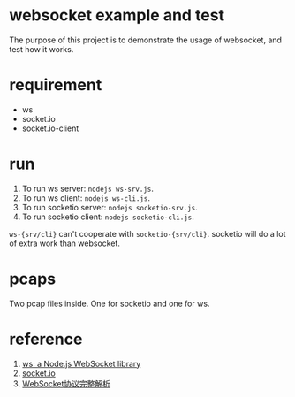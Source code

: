 # websocket example and test

The purpose of this project is to demonstrate the usage of websocket, and test how it works.

# requirement

* ws
* socket.io
* socket.io-client

# run

1. To run ws server: `nodejs ws-srv.js`.
2. To run ws client: `nodejs ws-cli.js`.
3. To run socketio server: `nodejs socketio-srv.js`.
4. To run socketio client: `nodejs socketio-cli.js`.

`ws-{srv/cli}` can't cooperate with `socketio-{srv/cli}`. socketio will do a lot of extra work than websocket.

# pcaps

Two pcap files inside. One for socketio and one for ws.

# reference

1. [ws: a Node.js WebSocket library](https://github.com/websockets/ws)
2. [socket.io](https://github.com/socketio/socket.io)
3. [WebSocket协议完整解析](https://zhuanlan.zhihu.com/p/407711596)

